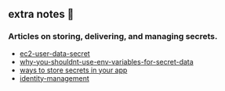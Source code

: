 ## extra notes 👋
 
### Articles on storing, delivering, and managing secrets.
- [ec2-user-data-secret ](https://filip5114.github.io/ec2-user-data-secret)   
- [why-you-shouldnt-use-env-variables-for-secret-data](https://diogomonica.com/2017/03/27/why-you-shouldnt-use-env-variables-for-secret-data)   
- [ways to store secrets in your app](https://medium.com/poka-techblog/the-best-way-to-store-secrets-in-your-app-is-not-to-store-secrets-in-your-app-308a6807d3ed)   
- [identity-management](https://docs.aws.amazon.com/wellarchitected/latest/security-pillar/identity-management.html)

